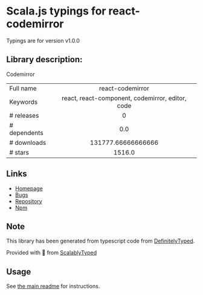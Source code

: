 
# Scala.js typings for react-codemirror

Typings are for version v1.0.0

## Library description:
Codemirror

|                    |                 |
| ------------------ | :-------------: |
| Full name          | react-codemirror |
| Keywords           | react, react-component, codemirror, editor, code |
| # releases         | 0 |
| # dependents       | 0.0 |
| # downloads        | 131777.66666666666 |
| # stars            | 1516.0 |

## Links
- [Homepage](https://github.com/JedWatson/react-codemirror)
- [Bugs](https://github.com/JedWatson/react-codemirror/issues)
- [Repository](https://github.com/JedWatson/react-codemirror)
- [Npm](https://www.npmjs.com/package/react-codemirror)
    


## Note
This library has been generated from typescript code from [DefinitelyTyped](https://definitelytyped.org).

Provided with :purple_heart: from [ScalablyTyped](https://github.com/oyvindberg/ScalablyTyped)

## Usage
See [the main readme](../../readme.md) for instructions.


